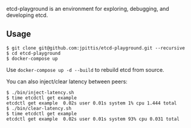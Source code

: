 etcd-playground is an environment for exploring, debugging, and developing etcd.

## Usage

```
$ git clone git@github.com:jpittis/etcd-playground.git --recursive
$ cd etcd-playground
$ docker-compose up
```

Use `docker-compose up -d --build` to rebuild etcd from source.

You can also inject/clear latency between peers:

```
$ ./bin/inject-latency.sh
$ time etcdctl get example
etcdctl get example  0.02s user 0.01s system 1% cpu 1.444 total
$ ./bin/clear-latency.sh
$ time etcdctl get example
etcdctl get example  0.02s user 0.01s system 93% cpu 0.031 total
```
